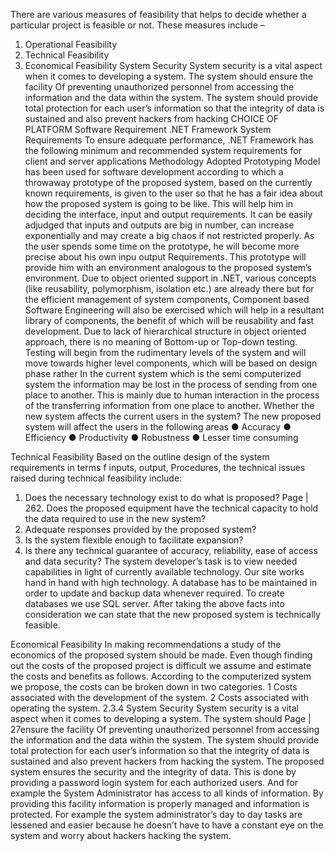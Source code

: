 There are various measures of feasibility that helps to decide whether a particular project is
feasible
or not. These measures include –
1. Operational Feasibility
2. Technical Feasibility
3. Economical Feasibility
System Security
System security is a vital aspect when it comes to developing a system. The system should
ensure the facility Of preventing unauthorized personnel from accessing the information and
the data within the system. The system should provide total protection for each user’s
information so that the integrity of data is sustained and also prevent hackers from hacking
CHOICE OF PLATFORM
 Software Requirement
.NET Framework System Requirements
To ensure adequate performance, .NET Framework has the following minimum and
recommended system requirements for client and server applications
Methodology Adopted
Prototyping Model has been used for software development according to which a throwaway
prototype of the proposed system, based on the currently known requirements, is given to the
user so that he has a fair idea about how the proposed system is going to be like. This will
help him in deciding the interface, input and output requirements.
It can be easily adjudged that inputs and outputs are big in number, can increase
exponentially and may create a big chaos if not restricted properly. As the user spends some
time on the prototype, he will become more precise about his own inpu output Requirements.
This prototype will provide him with an environment analogous to the proposed system’s
environment.
Due to object oriented support in .NET, various concepts (like reusability,
polymorphism, isolation etc.) are already there but for the efficient management of system
components, Component based Software Engineering will also be exercised which will help
in a resultant library of components, the benefit of which will be reusability and fast
development.
Due to lack of hierarchical structure in object oriented approach, there is no meaning of
Bottom-up or Top-down testing. Testing will begin from the rudimentary levels of the system
and will move towards higher level components, which will be based on design phase rather
In the current system which is the semi computerized system the information may be lost in
the process of sending from one place to another. This is mainly due to human interaction in
the process of the transferring information from one place to another.
Whether the new system affects the current users in the system?
The new proposed system will affect the users in the following areas
● Accuracy
● Efficiency
● Productivity
● Robustness
● Lesser time consuming


Technical Feasibility
Based on the outline design of the system requirements in terms f inputs, output, Procedures,
the technical issues raised during technical feasibility include:
1. Does the necessary technology exist to do what is proposed?
Page | 262. Does the proposed equipment have the technical capacity to hold the data required to
use in the new system?
3. Adequate responses provided by the proposed system?
4. Is the system flexible enough to facilitate expansion?
5. Is there any technical guarantee of accuracy, reliability, ease of access and data
security?
The system developer’s task is to view needed capabilities in light of currently available
technology. Our site works hand in hand with high technology. A database has to be
maintained in order to update and backup data whenever required. To create databases we use
SQL server. After taking the above facts into consideration we can state that the new
proposed system is technically feasible.


Economical Feasibility
In making recommendations a study of the economics of the proposed system should be
made. Even though finding out the costs of the proposed project is difficult we assume and
estimate the costs and benefits as follows. According to the computerized system we propose,
the costs can be broken down in two categories.
1 Costs associated with the development of the system.
2 Costs associated with operating the system.
2.3.4 System Security
System security is a vital aspect when it comes to developing a system. The system should
Page | 27ensure the facility Of preventing unauthorized personnel from accessing the information and
the data within the system. The system should provide total protection for each user’s
information so that the integrity of data is sustained and also prevent hackers from hacking
the system.
The proposed system ensures the security and the integrity of data. This is done by providing
a password login system for each authorized users. And for example the System
Administrator has access to all kinds of information.
By providing this facility information is properly managed and information is protected. For
example the system administrator’s day to day tasks are lessened and easier because he
doesn’t have to have a constant eye on the system and worry about hackers hacking the
system.
